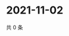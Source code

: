 # 2021-11-02

共 0 条

<!-- BEGIN WEIBO -->
<!-- 最后更新时间 Tue Nov 02 2021 12:18:58 GMT+0800 (China Standard Time) -->

<!-- END WEIBO -->
